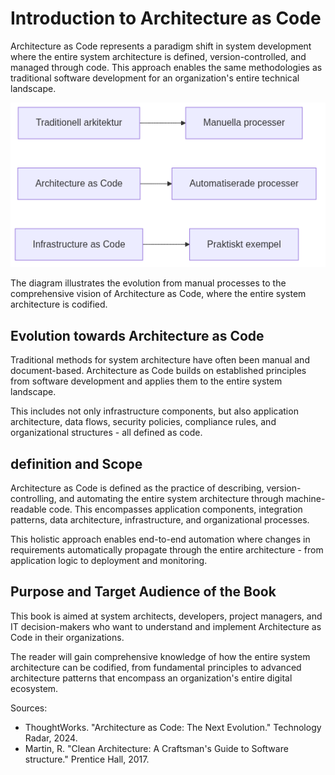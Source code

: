 # Introduction to Architecture as Code

Architecture as Code represents a paradigm shift in system development where the entire system architecture is defined, version-controlled, and managed through code. This approach enables the same methodologies as traditional software development for an organization's entire technical landscape.

![Introduction to Architecture as Code](images/diagram_01_inledning.png)

The diagram illustrates the evolution from manual processes to the comprehensive vision of Architecture as Code, where the entire system architecture is codified.

## Evolution towards Architecture as Code

Traditional methods for system architecture have often been manual and document-based. Architecture as Code builds on established principles from software development and applies them to the entire system landscape.

This includes not only infrastructure components, but also application architecture, data flows, security policies, compliance rules, and organizational structures - all defined as code.

## definition and Scope

Architecture as Code is defined as the practice of describing, version-controlling, and automating the entire system architecture through machine-readable code. This encompasses application components, integration patterns, data architecture, infrastructure, and organizational processes.

This holistic approach enables end-to-end automation where changes in requirements automatically propagate through the entire architecture - from application logic to deployment and monitoring.

## Purpose and Target Audience of the Book

This book is aimed at system architects, developers, project managers, and IT decision-makers who want to understand and implement Architecture as Code in their organizations.

The reader will gain comprehensive knowledge of how the entire system architecture can be codified, from fundamental principles to advanced architecture patterns that encompass an organization's entire digital ecosystem.

Sources:
- ThoughtWorks. "Architecture as Code: The Next Evolution." Technology Radar, 2024.
- Martin, R. "Clean Architecture: A Craftsman's Guide to Software structure." Prentice Hall, 2017.


